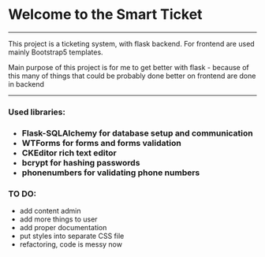 <h1>Welcome to the Smart Ticket</h1>

<hr>

<p>This project is a ticketing system, with flask backend. For frontend are used mainly Bootstrap5 templates.</p>
<p>Main purpose of this project is for me to get better with flask - because of this many of things that could be probably done better on frontend are done in backend</p>
<hr>
<h3>Used libraries:<h3>
<ul>
<li><b>Flask-SQLAlchemy</b> for database setup and communication</li>
<li><b>WTForms</b> for forms and forms validation</li>
<li><b>CKEditor</b> rich text editor</li>
<li><b>bcrypt</b> for hashing passwords</li>
<li><b>phonenumbers</b> for validating phone numbers</li>
</ul>


<h3>TO DO:</h3>
<ul>
    <li>add content admin</li>
    <li>add more things to user</li>
    <li>add proper documentation</li>
    <li>put styles into separate CSS file</li>
    <li>refactoring, code is messy now</li>
</ul>